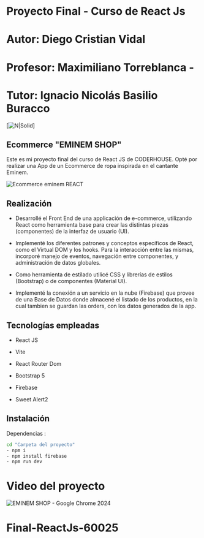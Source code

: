 # Proyecto Final - Curso de React Js

# Autor: Diego Cristian Vidal 
# Profesor: Maximiliano Torreblanca - 
# Tutor: Ignacio Nicolás Basilio Buracco 


[![N|Solid](https://es.react.dev/)]

## Ecommerce "EMINEM SHOP"

Este es mi proyecto final del curso de React JS de CODERHOUSE. 
Opté por realizar una App de un Ecommerce de ropa inspirada en el cantante Eminem.

![Ecommerce eminem REACT](https://github.com/user-attachments/assets/cbb41a96-f29a-423f-9a5a-614ebc89a8d8)


## Realización

- Desarrollé el Front End de una applicación de e-commerce, utilizando React como herramienta base para crear las distintas piezas (componentes) de la interfaz de usuario (UI).

- Implementé los diferentes patrones y conceptos específicos de React, como el Virtual DOM y los hooks. Para la interacción entre las mismas, incorporé manejo de eventos, navegación entre componentes, y administración de datos globales.

- Como herramienta de estilado utilicé CSS y librerías de estilos (Bootstrap) o de componentes (Material UI).

- Implementé la conexión a un servicio en la nube (Firebase) que provee de una Base de Datos donde almacené el listado de los productos, en la cual tambien se guardan las orders, con los datos generados de la app.

## Tecnologías empleadas

- React JS

- Vite
- React Router Dom
- Bootstrap 5
- Firebase
- Sweet Alert2

## Instalación

Dependencias :
```sh
cd "Carpeta del proyecto"
- npm i
- npm install firebase
- npm run dev
```

# Video del proyecto

![EMINEM SHOP - Google Chrome 2024](https://github.com/user-attachments/assets/1f666b9a-b9fb-43a7-af06-be6ec0545881)


# Final-ReactJs-60025
